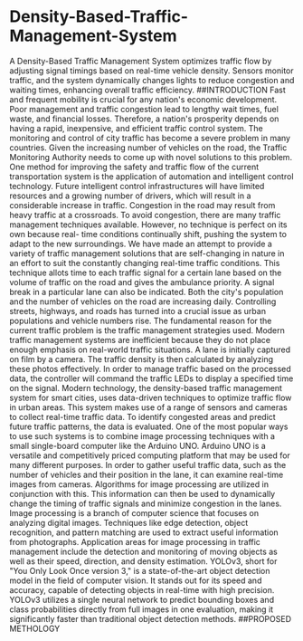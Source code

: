 # Density-Based-Traffic-Management-System
A Density-Based Traffic Management System optimizes traffic flow by adjusting signal timings based on real-time vehicle density. Sensors monitor traffic, and the system dynamically changes lights to reduce congestion and waiting times, enhancing overall traffic efficiency.
##INTRODUCTION
Fast and frequent mobility is crucial for any nation's economic development. Poor management and traffic congestion lead to lengthy wait times, fuel waste, and financial losses. Therefore, a nation's prosperity depends on having a rapid, inexpensive, and efficient traffic control system. The monitoring and control of city traffic has become a severe problem in many countries. Given the increasing number of vehicles on the road, the Traffic Monitoring Authority needs to come up with novel solutions to this problem. One method for improving the safety and traffic flow of the current transportation system is the application of automation and intelligent control technology. Future intelligent control infrastructures will have limited resources and a growing number of drivers, which will result in a considerable increase in traffic. Congestion in the road may result from heavy traffic at a crossroads. To avoid congestion, there are many traffic management techniques available. However, no technique is perfect on its own because real- time conditions continually shift, pushing the system to adapt to the new surroundings. We have made an attempt to provide a variety of traffic management solutions that are self-changing in nature in an effort to suit the constantly changing real-time traffic conditions.
This technique allots time to each traffic signal for a certain lane based on the volume of traffic on the road and gives the ambulance priority. A signal break in a particular lane can also be indicated. Both the city's population and the number of vehicles on the road are increasing daily. Controlling streets, highways, and roads has turned into a crucial issue as urban populations and vehicle numbers rise. The fundamental reason for the current traffic problem is the traffic management strategies used. Modern traffic management systems are inefficient because they do not place enough emphasis on real-world traffic situations.
A lane is initially captured on film by a camera. The traffic density is then calculated by analyzing these photos effectively. In order to manage traffic based on the processed data, the controller will command the traffic LEDs to display a specified time on the signal. Modern technology, the density-based traffic management system for smart cities, uses data-driven techniques to optimize traffic flow in urban areas. This system makes use of a range of sensors and cameras to collect real-time traffic data. To identify congested areas and predict future traffic patterns, the data is evaluated. One of the most popular ways to use such systems is to combine image processing techniques with a small single-board computer like the Arduino UNO.
Arduino UNO is a versatile and competitively priced computing platform that may be used for many different purposes. In order to gather useful traffic data, such as the number of vehicles and their position in the lane, it can examine real-time images from cameras. Algorithms for image processing are utilized in conjunction with this. This information can then be used to dynamically change the timing of traffic signals and minimize congestion in the lanes.
Image processing is a branch of computer science that focuses on analyzing digital images. Techniques like edge detection, object recognition, and pattern matching are used to extract useful information from photographs. Application areas for image processing in traffic management include the detection and monitoring of moving objects as well as their speed, direction, and density estimation.
YOLOv3, short for "You Only Look Once version 3," is a state-of-the-art object detection model in the field of computer vision. It stands out for its speed and accuracy, capable of detecting objects in real-time with high precision. YOLOv3 utilizes a single neural network to predict bounding boxes and class probabilities directly from full images in one evaluation, making it significantly faster than traditional object detection methods.
##PROPOSED METHOLOGY
